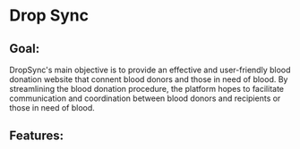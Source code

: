 # Drop Sync
## Goal: 
DropSync's main objective is to provide an effective and user-friendly blood donation website that connent blood donors and those in need of blood. By streamlining the blood donation procedure, the platform hopes to facilitate communication and coordination between blood donors and recipients or those in need of blood.
## Features: